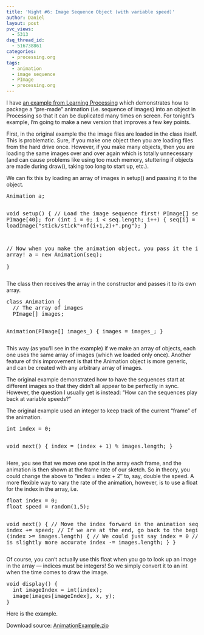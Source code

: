 ```yaml
---
title: 'Night #6: Image Sequence Object (with variable speed)'
author: Daniel
layout: post
pvc_views:
  - 5313
dsq_thread_id:
  - 516738861
categories:
  - processing.org
tags:
  - animation
  - image sequence
  - PImage
  - processing.org
---
```

<p>I have <a href="http://www.learningprocessing.com/exercises/chapter-15/exercise-15-5/">an example from Learning Processing</a> which demonstrates how to package a &#8220;pre-made&#8221; animation (i.e. sequence of images) into an object in Processing so that it can be duplicated many times on screen.   For tonight&#8217;s example, I&#8217;m going to make a new version that improves a few key points.</p>
<p>First, in the original example the the image files are loaded in the class itself.  This is problematic.  Sure, if you make one object then you are loading files from the hard drive once.  However, if you make many objects, then you are loading the same images over and over again which is totally unnecessary (and can cause problems like using too much memory, stuttering if objects are made during draw(), taking too long to start up, etc.).</p>
<p>We can fix this by loading an array of images in setup() and passing it to the object.</p>
<pre lang="java">
Animation a;

void setup() {
  // Load the image sequence first!
  PImage[] seq = new PImage[40];
  for (int i = 0; i < seq.length; i++) {
    seq[i] = loadImage("stick/stick"+nf(i+1,2)+".png"); 
  }

  // Now when you make the animation object, you pass it the image array!
  a = new Animation(seq);  
}
</pre>
<p>The class then receives the array in the constructor and passes it to its own array.</p>
<pre lang="java">
class Animation {
  // The array of images
  PImage[] images;
  
  Animation(PImage[] images_) {
    images = images_;
  }
</pre>
<p>This way (as you&#8217;ll see in the example) if we make an array of objects, each one uses the same array of images (which we loaded only once). Another feature of this improvement is that the Animation object is more generic, and can be created with any arbitrary array of images.</p>
<p>The original example demonstrated how to have the sequences start at different images so that they didn&#8217;t all appear to be perfectly in sync.  However, the question I usually get is instead: &#8220;How can the sequences play back at variable speeds?&#8221;   </p>
<p>The original example used an integer to keep track of the current &#8220;frame&#8221; of the animation.</p>
<pre lang="java">
int index = 0;

void next() {
  index = (index + 1) % images.length;
}
</pre>
<p>Here, you see that we move one spot in the array each frame, and the animation is then shown at the frame rate of our sketch.  So in theory, you could change the above to &#8220;index = index + 2&#8243; to, say, double the speed.   A more flexible way to vary the rate of the animation, however, is to use a float for the index in the array, i.e.</p>
<pre lang="java">
float index = 0;
float speed = random(1,5);

void next() {
  // Move the index forward in the animation sequence
  index += speed;
  // If we are at the end, go back to the beginning
  if (index >= images.length) {
    // We could just say index = 0
    // but this is slightly more accurate
    index -= images.length;
  } 
}
</pre>
<p>Of course, you can&#8217;t actually use this float when you go to look up an image in the array &#8212; indices must be integers!  So we simply convert it to an int when the time comes to draw the image.</p>
<pre lang="java">
void display() {
  int imageIndex = int(index);
  image(images[imageIndex], x, y);
}
</pre>
<p>Here is the example.</p>
<p><script type="application/processing">
// An array of "Animation" objects
Animation[] animations = new Animation[6];</p>
<p>// The image sequence will be loaded outside of the object
// We don't want multiple instances of an object
// to load images again and again, just to point to an array
// of pre-loaded images</p>
<p>void setup() {
  size(640,360);</p>
<p>  // Load the image sequence
  PImage[] seq = new PImage[40];
  for (int i = 0; i < seq.length; i++) {
    seq[i] = loadImage("http://www.shiffman.net/p5/stick/stick"+nf(i+1,2)+".png"); 
  }</p>
<p>  // Make all the objects
  float y = 0;
  for (int i = 0; i < animations.length; i ++ ) {
    // Each object gets an image array and an x,y location
    animations[i] = new Animation(seq,0,y);
    y += 58;
  }
}</p>
<p>void draw() {</p>
<p>  background(255);</p>
<p>  // Display, cycle, and move all the animation objects
  for (int i = 0; i < animations.length; i ++ ) {
    animations[i].display();
    animations[i].next();
    animations[i].move();
  }
}</p>
<p>// Daniel Shiffman
// Hanukkah 2011
// 8 nights of Processing examples
// http://www.shiffman.net</p>
<p>// The animation object</p>
<p>class Animation {
  float x;  // location for Animation
  float y;  // location for Animation</p>
<p>  // The index into the array is a float!
  // This allows us to vary the speed of the animation
  // It will have to be converted to an int before the actual image is displayed
  float index = 0; </p>
<p>  // Speed, this will control both the animations movement
  // as well as how fast it cycles through the images
  float speed;</p>
<p>  // The array of images
  PImage[] images;</p>
<p>  Animation(PImage[] images_, float x_, float y_) {
    images = images_;
    x = x_;
    y = y_;</p>
<p>    // A random speed
    speed = random(1,5);
    // Starting at the beginning
    index = 0;</p>
<p>  }</p>
<p>  void display() {
    // We must convert the float index to an int first!
    int imageIndex = int(index);
    image(images[imageIndex], x, y);
  }</p>
<p>  void move() {
    // Object only moves horizontally
    x += speed;
    if (x > width) {
      x = -images[0].width;
    }
  }</p>
<p>  void next() {
    // Move the index forward in the animation sequence
    index += speed;
    // If we are at the end, go back to the beginning
    if (index >= images.length) {
      // We could just say index = 0
      // but this is slightly more accurate
      index -= images.length;
    } 
  }
}
</script></p>
<p>Download source: <a href='http://www.shiffman.net/wp/wp-content/uploads/2011/12/AnimationExample.zip'>AnimationExample.zip</a></p>
